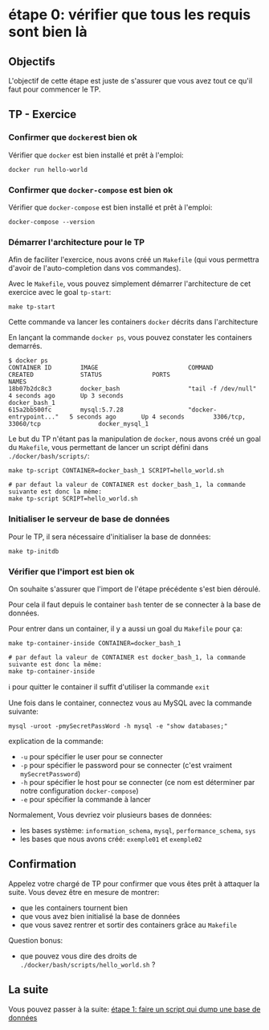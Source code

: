 # étape 0: vérifier que tous les requis sont bien là


## Objectifs

L'objectif de cette étape est juste de  s'assurer que vous avez tout ce qu'il faut pour commencer le TP.


## TP - Exercice


### Confirmer que `docker`est bien ok

Vérifier que `docker` est bien installé et prêt à l'emploi:

```
docker run hello-world
```


### Confirmer que `docker-compose` est bien ok

Vérifier que `docker-compose` est bien installé et prêt à l'emploi:


```
docker-compose --version
```


### Démarrer l'architecture pour le TP

Afin de faciliter l'exercice, nous avons créé un `Makefile` (qui vous permettra d'avoir de l'auto-completion dans vos commandes).

Avec le `Makefile`, vous pouvez simplement démarrer l'architecture de cet exercice avec le goal `tp-start`:

```
make tp-start
```

Cette commande va lancer les containers `docker` décrits dans l'architecture

En lançant la commande `docker ps`, vous pouvez constater les containers demarrés.

```
$ docker ps
CONTAINER ID        IMAGE                         COMMAND                  CREATED             STATUS              PORTS                              NAMES
18b07b2dc8c3        docker_bash                   "tail -f /dev/null"      4 seconds ago       Up 3 seconds                                           docker_bash_1
615a2bb500fc        mysql:5.7.28                  "docker-entrypoint..."   5 seconds ago       Up 4 seconds        3306/tcp, 33060/tcp                docker_mysql_1
```

Le but du TP n'étant pas la manipulation de `docker`, nous avons créé un goal du `Makefile`, vous permettant de lancer un script défini dans `./docker/bash/scripts/`:

```
make tp-script CONTAINER=docker_bash_1 SCRIPT=hello_world.sh

# par defaut la valeur de CONTAINER est docker_bash_1, la commande suivante est donc la même:
make tp-script SCRIPT=hello_world.sh
```


### Initialiser le serveur de base de données

Pour le TP, il sera nécessaire d'initialiser la base de données:

```
make tp-initdb
```


### Vérifier que l'import est bien ok

On souhaite s'assurer que l'import de l'étape précédente s'est bien déroulé.

Pour cela il faut depuis le container `bash` tenter de se connecter à la base de données.

Pour entrer dans un container, il y a aussi un goal du `Makefile` pour ça:

```
make tp-container-inside CONTAINER=docker_bash_1

# par defaut la valeur de CONTAINER est docker_bash_1, la commande suivante est donc la même:
make tp-container-inside
```

:information_source: pour quitter le container il suffit d'utiliser la commande `exit`


Une fois dans le container, connectez vous au MySQL avec la commande suivante:

```
mysql -uroot -pmySecretPassWord -h mysql -e "show databases;"
```
explication de la commande:
* `-u` pour spécifier le user pour se connecter
* `-p` pour spécifier le password pour se connecter (c'est vraiment `mySecretPassword`)
* `-h` pour spécifier le host pour se connecter (ce nom est déterminer par notre configuration `docker-compose`)
* `-e` pour spécifier la commande à lancer

Normalement, Vous devriez voir plusieurs bases de données:
* les bases système: `information_schema`, `mysql`, `performance_schema`, `sys`
* les bases que nous avons créé: `exemple01` et `exemple02`


## Confirmation

Appelez votre chargé de TP pour confirmer que vous êtes prêt à attaquer la suite.
Vous devez être en mesure de montrer:
* que les containers tournent bien
* que vous avez bien initialisé la base de données
* que vous savez rentrer et sortir des containers grâce au `Makefile`

Question bonus:
* que pouvez vous dire des droits de `./docker/bash/scripts/hello_world.sh` ?


## La suite

Vous pouvez passer à la suite: [étape 1: faire un script qui dump une base de données](./step_1-dump_db.md)

